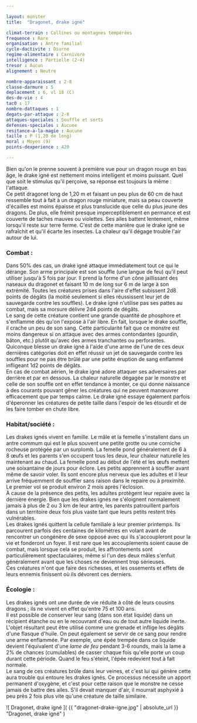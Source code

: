 ```yaml
---

layout: monster
title:  "Dragonet, drake igné"

climat-terrain : Collines ou montagnes tempérées  
frequence : Rare  
organisation : Antre familial  
cycle-dactivite : Diurne  
regime-alimentaire : Carnivore  
intelligence : Partielle (2-4)  
tresor : Aucun  
alignement : Neutre  

nombre-apparaissant : 2-8  
classe-darmure : 5  
deplacement : 6, vl 18 (C)  
des-de-vie : 4  
tac0 : 17  
nombre-dattaques : 1  
degats-par-attaque : 2-8  
attaques-speciales : Souffle et sorts  
defenses-speciales : Aucune  
resitance-a-la-magie : Aucune  
taille : P (1,20 de long)  
moral : Moyen (9)  
points-dexperience : 420

---
```


Bien qu'on le prenne souvent à première vue pour un dragon rouge en bas âge, le drake igné est nettement moins intelligent et moins puissant. Quel que soit le stimulus qu'il perçoive, sa réponse est toujours la même : l'attaque.  
Ce petit dragonet long de 1,20 m et faisant un peu plus de 60 cm de haut ressemble tout à fait à un dragon rouge miniature, mais sa peau couverte d'écailles est moins épaisse et plus translucide que celle du plus jeune des dragons. De plus, elle frémit presque imperceptiblement en permance et est couverte de taches mauves ou violettes. Ses ailes battent lentement, même lorsqu'il reste sur terre ferme. C'est de cette manière que le drake igné se rafraîchit et qu'il écarte les insectes. La chaleur qu'il dégage trouble l'air autour de lui.

### Combat :

Dans 50% des cas, un drake igné attaque immédiatement tout ce qui le dérange. Son arme principale est son souffle (une langue de feu) qu'il peut utiliser jusqu'à 5 fois par jour. Il prend la forme d'un cône jaillissant des naseaux du dragonet et faisant 10 m de long sur 6 m de large à son extrémité. Toutes les créatures prises dans l'aire d'effet subissent 2d8 points de dégâts (la moitié seulement si elles réussissent leur jet de sauvegarde contre les souffles). Le drake igné n'utilise pas ses pattes au combat, mais sa morsure délivre 2d4 points de dégâts.  
Le sang de cette créature contient une grande quantité de phosphore et s'enflamme dès qu'on l'expose à l'air libre. En fait, lorsque le drake souffle, il crache un peu de son sang. Cette particularité fait que ce monstre est moins dangereux si on attaque avec des armes contondantes (gourdin, bâton, etc.) plutôt qu'avec des armes tranchantes ou perforantes. Quiconque blesse un drake igné à l'aide d'une arme de l'une de ces deux dernières catégories doit en effet réussir un jet de sauvegarde contre les souffles pour ne pas être brûlé par une petite éruption de sang enflammé infligeant 1d2 points de dégâts.  
En cas de combat aérien, le drake igné adore attaquer ses adversaires par derrière et par en dessous. La chaleur naturelle dégagée par le monstre et celle de son souffle ont en effet tendance à monter, ce qui donne naissance à des courants pouvant gêner les créatures qui ne peuvent manœuvrer efficacement que par temps calme. Le drake igné essaye également parfois d'éperonner les créatures de petite taille dans l'espoir de les étourdir et de les faire tomber en chute libre.

### Habitat/société :

Les drakes ignés vivent en famille. Le mâle et la femelle s'installent dans un antre commum qui est le plus souvent une petite grotte ou une corniche rocheuse protégée par un surplomb. La femelle pond généralement de 6 à 8 œufs et les parents s'en occupent tous les deux, leur chaleur naturelle les maintenant au chaud. La femelle pond au début de l'été et les œufs mettent une soixantaine de jours pour éclore. Les petits apprennent à souffler avant même de savoir voler. Ils sont encore plus nerveux que les adultes et il leur arrive fréquemment de souffler sans raison dans le repaire ou à proximité. Le premier vol se produit environ 2 mois après l'éclosion.  
À cause de la présence des petits, les adultes protègent leur repaire avec la dernière énergie. Bien que les drakes ignés ne s'éloignent normalement jamais à plus de 2 ou 3 km de leur antre, les parents patrouillent parfois dans un territoire deux fois plus vaste tant que leurs petits restent très vulnérables.  
Les drakes ignés quittent la cellule familiale à leur premier printemps. Ils parcourent parfois des centaines de kilomètres en volant avant de rencontrer un congénère de sexe opposé avec qui ils s'accoupleront pour la vie et fonderont un foyer. Il est rare que les accouplements soient cause de combat, mais lorsque cela se produit, les affrontements sont particulièrement spectaculaires, même si l'un des deux mâles s'enfuit généralement avant que les choses ne deviennent trop sérieuses.  
Ces créatures n'ont que faire des richesses, et les ossements et effets de leurs ennemis finissent où ils dévorent ces derniers.

### Écologie :

Les drakes ignés ont une durée de vie réduite à côté de leurs cousins dragons ; ils ne vivent en effet qu'entre 75 et 100 ans.  
Il est possible de conserver leur sang (dans son état liquide) dans un récipient étanche ou en le recouvrant d'eau ou de tout autre liquide inerte. L'objet résultant peut être utilisé comme une grenade et inflige les dégâts d'une flasque d'huile. On peut également se servir de ce sang pour rendre une arme enflammée. Par exemple, une épée trempée dans ce liquide devient l'équivalent d'une _lame de feu_ pendant 3-6 rounds, mais la lame a 2% de chances (cumulables) de casser chaque fois qu'elle porte un coup durant cette période. Quand le feu s'éteint, l'épée redevient tout à fait normale.  
Le sang de ces créatures brûle dans leur veines, et c'est lui qui génère cette aura trouble qui entoure les drakes ignés. Ce processus nécessite un apport permanent d'oxygène, et c'est pour cette raison que le monstre ne cesse jamais de battre des ailes. S'il devait manquer d'air, il mourrait asphyxié à peu près 2 fois plus vite qu'une créature de taille similaire.

![ Dragonet, drake igné ]( {{ "dragonet-drake-igne.jpg" | absolute_url }} "Dragonet, drake igné" )